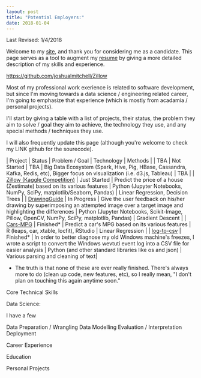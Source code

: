 ```yaml
---
layout: post
title: "Potential Employers:"
date: 2018-01-04
---
```

Last Revised: 1/4/2018

Welcome to my <a target="_blank" href="http://lelon.io/">site</a>, and thank you for considering me as a candidate. This page serves as a tool to augment my <a target="_blank" href="https://github.com/joshualmitchell/joshualmitchell.github.io/blob/master/resume/resume.pdf">resume</a> by giving a more detailed description of my skills and experience.

https://github.com/joshualmitchell/Zillow

Most of my professional work exerience is related to software development, but since I'm moving towards a data science / engineering related career, I'm going to emphasize that experience (which is mostly from acadamia / personal projects).

I'll start by giving a table with a list of projects, their status, the problem they aim to solve / goal they aim to achieve, the technology they use, and any special methods / techniques they use.

I will also frequently update this page (although you're welcome to check my LINK github for the sourecode).

| Project | Status | Problem / Goal | Technology | Methods |
| TBA | Not Started | TBA | Big Data Ecosystem (Spark, Hive, Pig, HBase, Cassandra, Kafka, Redis, etc), Bigger focus on visualization (i.e. d3.js, Tableau) | TBA |
| <a target="_blank" href="https://github.com/joshualmitchell/Zillow">Zillow (Kaggle Competition)</a> | Just Started | Predict the price of a house (Zestimate) based on its various features | Python (Jupyter Notebooks, NumPy, SciPy, matplotlib/Seaborn, Pandas) | Linear Regression, Decision Trees |
| <a target="_blank" href="https://github.com/joshualmitchell/DrawingGuide">DrawingGuide</a> | In Progress | Give the user feedback on his/her drawing by superimposing an attempted image over a target image and highlighting the differences | Python (Jupyter Notebooks, Scikit-Image, Pillow, OpenCV, NumPy, SciPy, matplotlib, Pandas) | Gradient Descent |
| <a target="_blank" href="https://github.com/joshualmitchell/joshualmitchell.github.io/tree/master/MATH5345/proj">Cars-MPG</a> | Finished* | Predict a car's MPG based on its various features | R (leaps, car, xtable, locfit), RStudio | Linear Regression |
| <a target="_blank" href="https://github.com/joshualmitchell/log_to_csv">log-to-csv</a> | Finished* | In order to better diagnose my old Windows machine's freezes, I wrote a script to convert the Windows wevtuti event log into a CSV file for easier analysis | Python (and other standard libraries like os and json) | Various parsing and cleaning of text|

* The truth is that none of these are ever really finished. There's always more to do (clean up code, new features, etc), so I really mean, "I don't plan on touching this again anytime soon."


Core Technical Skills

Data Science:

I have a few

Data Preparation / Wrangling 
Data Modelling
Evaluation / Interpretation
Deployment

Career Experience

Education

Personal Projects